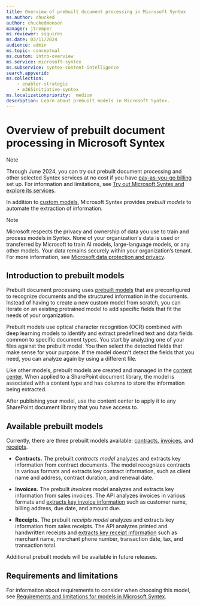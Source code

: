 ```yaml
---
title: Overview of prebuilt document processing in Microsoft Syntex
ms.author: chucked
author: chuckedmonson
manager: jtremper
ms.reviewer: ssquires
ms.date: 03/11/2024
audience: admin
ms.topic: conceptual
ms.custom: intro-overview
ms.service: microsoft-syntex
ms.subservice: syntex-content-intelligence
search.appverid: 
ms.collection: 
    - enabler-strategic
    - m365initiative-syntex
ms.localizationpriority:  medium
description: Learn about prebuilt models in Microsoft Syntex.
---
```


# Overview of prebuilt document processing in Microsoft Syntex

> [!NOTE]
> Through June 2024, you can try out prebuilt document processing and other selected Syntex services at no cost if you have [pay-as-you-go billing](syntex-azure-billing.md) set up. For information and limitations, see [Try out Microsoft Syntex and explore its services](promo-syntex.md).

In addition to [custom models](model-types-overview.md#custom-models), Microsoft Syntex provides *prebuilt models* to automate the extraction of information.

> [!NOTE]
> Microsoft respects the privacy and ownership of data you use to train and process models in Syntex. None of your organization's data is used or transferred by Microsoft to train AI models, large-language models, or any other models. Your data remains securely within your organization’s tenant. For more information, see [Microsoft data protection and privacy](https://www.microsoft.com/en-us/trust-center/privacy).

## Introduction to prebuilt models

Prebuilt document processing uses [prebuilt models](#available-prebuilt-models) that are preconfigured to recognize documents and the structured information in the documents. Instead of having to create a new custom model from scratch, you can iterate on an existing pretrained model to add specific fields that fit the needs of your organization. 

Prebuilt models use optical character recognition (OCR) combined with deep learning models to identify and extract predefined text and data fields common to specific document types. You start by analyzing one of your files against the prebuilt model. You then select the detected fields that make sense for your purpose. If the model doesn't detect the fields that you need, you can analyze again by using a different file.

Like other models, prebuilt models are created and managed in the [content center](create-a-content-center.md). When applied to a SharePoint document library, the model is associated with a content type and has columns to store the information being extracted. 

After publishing your model, use the content center to apply it to any SharePoint document library that you have access to.  

## Available prebuilt models

Currently, there are three prebuilt models available: [contracts](prebuilt-model-contract.md), [invoices](prebuilt-model-invoice.md), and [receipts](prebuilt-model-receipt.md).

- **Contracts.** The prebuilt *contracts model* analyzes and extracts key information from contract documents. The model recognizes contracts in various formats and extracts key contract information, such as client name and address, contract duration, and renewal date.

- **Invoices.** The prebuilt *invoices model* analyzes and extracts key information from sales invoices. The API analyzes invoices in various formats and [extracts key invoice information](/azure/applied-ai-services/form-recognizer/concept-invoice#field-extraction) such as customer name, billing address, due date, and amount due.

- **Receipts.** The prebuilt *receipts model* analyzes and extracts key information from sales receipts. The API analyzes printed and handwritten receipts and [extracts key receipt information](/azure/applied-ai-services/form-recognizer/concept-receipt#field-extraction) such as merchant name, merchant phone number, transaction date, tax, and transaction total.
 
Additional prebuilt models will be available in future releases.

## Requirements and limitations

For information about requirements to consider when choosing this model, see [Requirements and limitations for models in Microsoft Syntex](requirements-and-limitations.md). 



 

